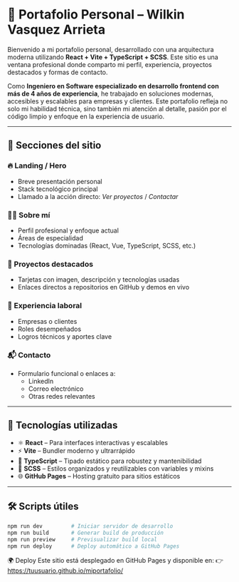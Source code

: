 # 💼 Portafolio Personal – Wilkin Vasquez Arrieta

Bienvenido a mi portafolio personal, desarrollado con una arquitectura moderna utilizando **React + Vite + TypeScript + SCSS**. Este sitio es una ventana profesional donde comparto mi perfil, experiencia, proyectos destacados y formas de contacto.

Como **Ingeniero en Software especializado en desarrollo frontend con más de 4 años de experiencia**, he trabajado en soluciones modernas, accesibles y escalables para empresas y clientes. Este portafolio refleja no solo mi habilidad técnica, sino también mi atención al detalle, pasión por el código limpio y enfoque en la experiencia de usuario.

---

## 🧭 Secciones del sitio

### 🔥 Landing / Hero

-   Breve presentación personal
-   Stack tecnológico principal
-   Llamado a la acción directo: _Ver proyectos_ / _Contactar_

### 👨‍💻 Sobre mí

-   Perfil profesional y enfoque actual
-   Áreas de especialidad
-   Tecnologías dominadas (React, Vue, TypeScript, SCSS, etc.)

### 🚀 Proyectos destacados

-   Tarjetas con imagen, descripción y tecnologías usadas
-   Enlaces directos a repositorios en GitHub y demos en vivo

### 🧪 Experiencia laboral

-   Empresas o clientes
-   Roles desempeñados
-   Logros técnicos y aportes clave

### 📬 Contacto

-   Formulario funcional o enlaces a:
    -   LinkedIn
    -   Correo electrónico
    -   Otras redes relevantes

---

## 🚀 Tecnologías utilizadas

-   ⚛️ **React** – Para interfaces interactivas y escalables
-   ⚡ **Vite** – Bundler moderno y ultrarrápido
-   🧠 **TypeScript** – Tipado estático para robustez y mantenibilidad
-   🎨 **SCSS** – Estilos organizados y reutilizables con variables y mixins
-   🌐 **GitHub Pages** – Hosting gratuito para sitios estáticos

---

## 🛠️ Scripts útiles

```bash
npm run dev         # Iniciar servidor de desarrollo
npm run build       # Generar build de producción
npm run preview     # Previsualizar build local
npm run deploy      # Deploy automático a GitHub Pages
```

🌍 Deploy
Este sitio está desplegado en GitHub Pages y disponible en:
👉 https://tuusuario.github.io/miportafolio/
